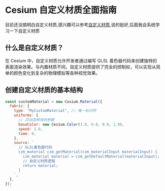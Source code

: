 # Cesium 自定义材质全面指南

目前还没搞明白自定义材质,感兴趣可以参考[自定义材质](https://blog.csdn.net/weixin_70945905/article/details/142687061),说的挺好,后面我会系统学习一下自定义材质

## 什么是自定义材质？

在 Cesium 中，自定义材质允许开发者通过编写 GLSL 着色器代码来创建独特的表面渲染效果。与内置材质不同，自定义材质提供了完全的控制权，可以实现从简单的颜色变化到复杂的物理模拟等各种视觉效果。

## 创建自定义材质的基本结构

```js
const customMaterial = new Cesium.Material({
  fabric: {
    type: "MyCustomMaterial", // 唯一标识符
    uniforms: {
      // 可动态修改的参数
      baseColor: new Cesium.Color(1.0, 0.0, 0.0, 1.0),
      speed: 1.0,
      time: 0,
    },
    source: `
      // GLSL着色器代码
      czm_material czm_getMaterial(czm_materialInput materialInput) {
        czm_material material = czm_getDefaultMaterial(materialInput);
        // 自定义材质逻辑
        return material;
      }
    `,
  },
});
```
